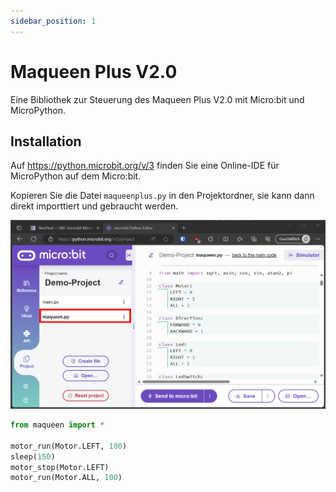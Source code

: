 ```yaml
---
sidebar_position: 1
---
```


# Maqueen Plus V2.0

Eine Bibliothek zur Steuerung des Maqueen Plus V2.0 mit Micro:bit und MicroPython.

## Installation

Auf https://python.microbit.org/v/3 finden Sie eine Online-IDE für MicroPython auf dem Micro:bit.

Kopieren Sie die Datei `maqueenplus.py` in den Projektordner, sie kann dann direkt importtiert und gebraucht werden.

![](images/microbit-project.png)


```py
from maqueen import *

motor_run(Motor.LEFT, 100)
sleep(150)
motor_stop(Motor.LEFT)
motor_run(Motor.ALL, 100)
```